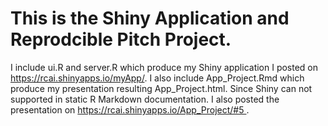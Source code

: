 # This is the Shiny Application and Reprodcible Pitch Project. 

I include ui.R and server.R which produce my Shiny application I posted on https://rcai.shinyapps.io/myApp/. I also include App_Project.Rmd which produce my presentation resulting App_Project.html. Since Shiny can not supported in static R Markdown documentation. I also posted the presentation on https://rcai.shinyapps.io/App_Project/#5 . 
